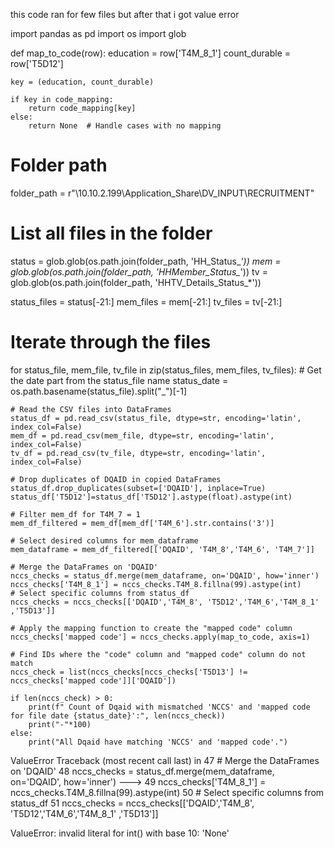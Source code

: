 this code ran for few files but after that i got value error

import pandas as pd
import os
import glob

def map_to_code(row):
    education = row['T4M_8_1']
    count_durable = row['T5D12']

    key = (education, count_durable)

    if key in code_mapping:
        return code_mapping[key]
    else:
        return None  # Handle cases with no mapping
# Folder path
folder_path = r"\\10.10.2.199\Application_Share\DV_INPUT\RECRUITMENT"

# List all files in the folder
status = glob.glob(os.path.join(folder_path, 'HH_Status_*'))
mem = glob.glob(os.path.join(folder_path, 'HHMember_Status_*'))
tv = glob.glob(os.path.join(folder_path, 'HHTV_Details_Status_*'))

status_files = status[-21:]
mem_files = mem[-21:]
tv_files = tv[-21:]

# Iterate through the files
for status_file, mem_file, tv_file in zip(status_files, mem_files, tv_files):
    # Get the date part from the status_file name
    status_date = os.path.basename(status_file).split("_")[-1]
    
    # Read the CSV files into DataFrames
    status_df = pd.read_csv(status_file, dtype=str, encoding='latin', index_col=False)
    mem_df = pd.read_csv(mem_file, dtype=str, encoding='latin', index_col=False)
    tv_df = pd.read_csv(tv_file, dtype=str, encoding='latin', index_col=False)
    
    # Drop duplicates of DQAID in copied DataFrames
    status_df.drop_duplicates(subset=['DQAID'], inplace=True)
    status_df['T5D12']=status_df['T5D12'].astype(float).astype(int)
    
    # Filter mem_df for T4M_7 = 1
    mem_df_filtered = mem_df[mem_df['T4M_6'].str.contains('3')]
    
    # Select desired columns for mem_dataframe
    mem_dataframe = mem_df_filtered[['DQAID', 'T4M_8','T4M_6', 'T4M_7']]
    
    # Merge the DataFrames on 'DQAID'
    nccs_checks = status_df.merge(mem_dataframe, on='DQAID', how='inner')
    nccs_checks['T4M_8_1'] = nccs_checks.T4M_8.fillna(99).astype(int)
    # Select specific columns from status_df
    nccs_checks = nccs_checks[['DQAID','T4M_8', 'T5D12','T4M_6','T4M_8_1' ,'T5D13']]

    # Apply the mapping function to create the "mapped code" column
    nccs_checks['mapped code'] = nccs_checks.apply(map_to_code, axis=1)

    # Find IDs where the "code" column and "mapped code" column do not match
    nccs_check = list(nccs_checks[nccs_checks['T5D13'] != nccs_checks['mapped code']]['DQAID'])

    if len(nccs_check) > 0:
        print(f" Count of Dqaid with mismatched 'NCCS' and 'mapped code for file date {status_date}':", len(nccs_check))
        print("-"*100)
    else:
        print("All Dqaid have matching 'NCCS' and 'mapped code'.")



ValueError                                Traceback (most recent call last)
<ipython-input-106-f31bbda1563c> in <module>
     47     # Merge the DataFrames on 'DQAID'
     48     nccs_checks = status_df.merge(mem_dataframe, on='DQAID', how='inner')
---> 49     nccs_checks['T4M_8_1'] = nccs_checks.T4M_8.fillna(99).astype(int)
     50     # Select specific columns from status_df
     51     nccs_checks = nccs_checks[['DQAID','T4M_8', 'T5D12','T4M_6','T4M_8_1' ,'T5D13']]

ValueError: invalid literal for int() with base 10: 'None'
